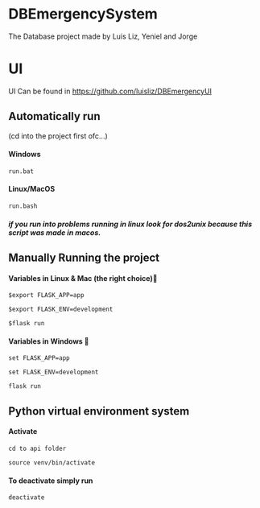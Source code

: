 # DBEmergencySystem
The Database project made by Luis Liz, Yeniel and Jorge

# UI 
UI Can be found in https://github.com/luisliz/DBEmergencyUI

## Automatically run

(cd into the project first ofc...)

#### Windows
`run.bat`

#### Linux/MacOS 
`run.bash` 

##### if you run into problems running in linux look for dos2unix because this script was made in macos. 


## Manually Running the project 
#### Variables in  Linux & Mac (the right choice)💖
`$export FLASK_APP=app`

`$export FLASK_ENV=development`

`$flask run`

#### Variables in Windows 🤢
`set FLASK_APP=app`

`set FLASK_ENV=development`

`flask run`

## Python virtual environment system 
#### Activate
```cd to api folder``` 

```source venv/bin/activate```

#### To deactivate simply run 

```deactivate```
